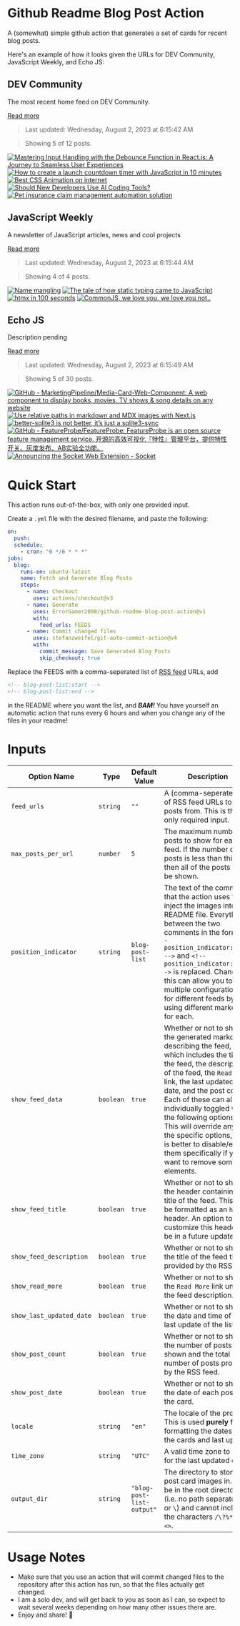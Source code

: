 # Github Readme Blog Post Action

A (somewhat) simple github action that generates a set of cards for recent blog posts.

Here's an example of how it looks given the URLs for DEV Community, JavaScript Weekly, and Echo JS:

<!-- post-list:start -->
## DEV Community

The most recent home feed on DEV Community.

[Read more](https://dev.to)
> Last updated: Wednesday, August 2, 2023 at 6:15:42 AM

> Showing 5 of 12 posts.

[![Mastering Input Handling with the Debounce Function in React.js: A Journey to Seamless User Experiences](https://raw.githubusercontent.com/ErrorGamer2000/github-readme-blog-post-action/main/generated_files/DEV_Community/Mastering_Input_Handling_with_the_Debounce_Function_in_React.js__A_Journey_to_Seamless_User_Experiences.svg)](https://dev.to/raymondkingjnr/mastering-input-handling-with-the-debounce-function-in-reactjs-a-journey-to-seamless-user-experiences-kb3)
[![How to create a launch countdown timer with JavaScript in 10 minutes](https://raw.githubusercontent.com/ErrorGamer2000/github-readme-blog-post-action/main/generated_files/DEV_Community/How_to_create_a_launch_countdown_timer_with_JavaScript_in_10_minutes.svg)](https://dev.to/tobezhanabi/how-to-create-a-launch-countdown-timer-with-javascript-in-10-minutes-2kp9)
[![Best CSS Animation on internet](https://raw.githubusercontent.com/ErrorGamer2000/github-readme-blog-post-action/main/generated_files/DEV_Community/Best_CSS_Animation_on_internet.svg)](https://dev.to/democode7451/best-css-animation-on-internet-1hd8)
[![Should New Developers Use AI Coding Tools?](https://raw.githubusercontent.com/ErrorGamer2000/github-readme-blog-post-action/main/generated_files/DEV_Community/Should_New_Developers_Use_AI_Coding_Tools_.svg)](https://dev.to/catalinpit/should-new-developers-use-ai-coding-tools-2bfc)
[![Pet insurance claim management automation solution](https://raw.githubusercontent.com/ErrorGamer2000/github-readme-blog-post-action/main/generated_files/DEV_Community/Pet_insurance_claim_management_automation_solution.svg)](https://dev.to/abtosoftware/pet-insurance-claim-management-automation-solution-2n03)


## JavaScript Weekly

A newsletter of JavaScript articles, news and cool projects

[Read more](https://javascriptweekly.com/)
> Last updated: Wednesday, August 2, 2023 at 6:15:44 AM

> Showing 4 of 4 posts.

[![Name mangling](https://raw.githubusercontent.com/ErrorGamer2000/github-readme-blog-post-action/main/generated_files/JavaScript_Weekly/Name_mangling.svg)](https://javascriptweekly.com/issues/649)
[![The tale of how static typing came to JavaScript](https://raw.githubusercontent.com/ErrorGamer2000/github-readme-blog-post-action/main/generated_files/JavaScript_Weekly/The_tale_of_how_static_typing_came_to_JavaScript.svg)](https://javascriptweekly.com/issues/648)
[![htmx in 100 seconds](https://raw.githubusercontent.com/ErrorGamer2000/github-readme-blog-post-action/main/generated_files/JavaScript_Weekly/htmx_in_100_seconds.svg)](https://javascriptweekly.com/issues/647)
[![CommonJS, we love you, we love you not..](https://raw.githubusercontent.com/ErrorGamer2000/github-readme-blog-post-action/main/generated_files/JavaScript_Weekly/CommonJS__we_love_you__we_love_you_not...svg)](https://javascriptweekly.com/issues/646)


## Echo JS

Description pending

[Read more](
http://www.echojs.com
)
> Last updated: Wednesday, August 2, 2023 at 6:15:49 AM

> Showing 5 of 30 posts.

[![GitHub - MarketingPipeline/Media-Card-Web-Component: A web component to display books, movies, TV shows & song details on any website](https://raw.githubusercontent.com/ErrorGamer2000/github-readme-blog-post-action/main/generated_files/_Echo_JS_/GitHub_-_MarketingPipeline_Media-Card-Web-Component__A_web_component_to_display_books__movies__TV_shows___song_details_on_any_website.svg)](https://github.com/MarketingPipeline/Media-Card-Web-Component)
[![Use relative paths in markdown and MDX images with Next.js](https://raw.githubusercontent.com/ErrorGamer2000/github-readme-blog-post-action/main/generated_files/_Echo_JS_/Use_relative_paths_in_markdown_and_MDX_images_with_Next.js.svg)](https://mmazzarolo.com/blog/2023-07-30-nextjs-mdx-image-source)
[![better-sqlite3 is not better, it’s just a sqlite3-sync](https://raw.githubusercontent.com/ErrorGamer2000/github-readme-blog-post-action/main/generated_files/_Echo_JS_/better-sqlite3_is_not_better__it’s_just_a_sqlite3-sync.svg)](https://medium.com/@paleoparoi/better-sqlite3-is-not-better-its-just-a-sqlite3-sync-37b8b79fc4be)
[![GitHub - FeatureProbe/FeatureProbe: FeatureProbe is an open source feature management service. 开源的高效可视化『特性』管理平台，提供特性开关、灰度发布、AB实验全功能。](https://raw.githubusercontent.com/ErrorGamer2000/github-readme-blog-post-action/main/generated_files/_Echo_JS_/GitHub_-_FeatureProbe_FeatureProbe__FeatureProbe_is_an_open_source_feature_management_service._开源的高效可视化『特性』管理平台，提供特性开关、灰度发布、AB实验全功能。.svg)](https://github.com/FeatureProbe/FeatureProbe)
[![Announcing the Socket Web Extension - Socket](https://raw.githubusercontent.com/ErrorGamer2000/github-readme-blog-post-action/main/generated_files/_Echo_JS_/Announcing_the_Socket_Web_Extension_-_Socket.svg)](https://socket.dev/blog/socket-web-extension)


<!-- post-list:end -->

# Quick Start

This action runs out-of-the-box, with only one provided input.

Create a `.yml` file with the desired filename, and paste the following:

```yml
on:
  push:
  schedule:
    - cron: "0 */6 * * *"
jobs:
  blog:
    runs-on: ubuntu-latest
    name: Fetch and Generate Blog Posts
    steps:
      - name: Checkout
        uses: actions/checkout@v3
      - name: Generate
        uses: ErrorGamer2000/github-readme-blog-post-action@v1
        with:
          feed_urls: FEEDS
      - name: Commit changed files
        uses: stefanzweifel/git-auto-commit-action@v4
        with:
          commit_message: Save Generated Blog Posts
          skip_checkout: true
```

Replace the FEEDS with a comma-seperated list of [RSS feed](https://rss.com/blog/how-do-rss-feeds-work/) URLs, add

```md
<!-- blog-post-list:start -->
<!-- blog-post-list:end -->
```

in the README where you want the list, and **_BAM!_** You have yourself an automatic action that runs every 6 hours and when you change any of the files in your readme!

# Inputs

<table>
  <thead>
    <tr>
      <th>Option Name</th>
      <th>Type</th>
      <th>Default Value</th>
      <th>Description</th>
    </tr>
  </thead>
  <tbody>
    <tr>
      <td><code>feed_urls</code></td>
      <td><code>string</code></td>
      <td><code>""</code></td>
      <td>A (comma-seperated) list of RSS feed URLs to load posts from. This is the only required input.</td>
    </tr>
    <tr>
      <td><code>max_posts_per_url</code></td>
      <td><code>number</code></td>
      <td><code>5</code></td>
      <td>The maximum number of posts to show for each feed. If the number of posts is less than this, then all of the posts will be shown.</td>
    </tr>
    <tr>
      <td><code>position_indicator</code></td>
      <td><code>string</code></td>
      <td><code>blog-post-list</code></td>
      <td>The text of the comments that the action uses to inject the images into the README file. Everything between the two comments in the form <code>&lt;!-- position_indicator:start --&gt;</code> and <code>&lt;!-- position_indicator:end --&gt;</code> is replaced. Changing this can allow you to use multiple configurations for different feeds by using different markers for each.</td>
    </tr>
    <tr>
      <td><code>show_feed_data</code></td>
      <td><code>boolean</code></td>
      <td><code>true</code></td>
      <td>Whether or not to show the generated markdown describing the feed, which includes the title of the feed, the description of the feed, the <code>Read More</code> link, the last updated date, and the post count. Each of these can also be individually toggled with the following options. This will override any of the specific options, so it is better to disable/enable them specifically if you want to remove some elements.</td>
    </tr>
    <tr>
      <td><code>show_feed_title</code></td>
      <td><code>boolean</code></td>
      <td><code>true</code></td>
      <td>Whether or not to show the header containing the title of the feed. This will be formatted as an <code>h2</code> header. An option to customize this header will be in a future update.</td>
    </tr>
    <tr>
      <td><code>show_feed_description</code></td>
      <td><code>boolean</code></td>
      <td><code>true</code></td>
      <td>Whether or not to show the title of the feed that is provided by the RSS feed.</td>
    </tr>
    <tr>
      <td><code>show_read_more</code></td>
      <td><code>boolean</code></td>
      <td><code>true</code></td>
      <td>Whether or not to show the <code>Read More</code> link under the feed description.</td>
    </tr>
    <tr>
      <td><code>show_last_updated_date</code></td>
      <td><code>boolean</code></td>
      <td><code>true</code></td>
      <td>Whether or not to show the date and time of the last update of the list.</td>
    </tr>
    <tr>
      <td><code>show_post_count</code></td>
      <td><code>boolean</code></td>
      <td><code>true</code></td>
      <td>Whether or not to show the number of posts shown and the total number of posts provided by the RSS feed.</td>
    </tr>
    <tr>
      <td><code>show_post_date</code></td>
      <td><code>boolean</code></td>
      <td><code>true</code></td>
      <td>Whether or not to show the date of each post on the card.</td>
    </tr>
    <tr>
      <td><code>locale</code></td>
      <td><code>string</code></td>
      <td><code>"en"</code></td>
      <td>The locale of the project. This is used <strong>purely</strong> for formatting the dates of the cards and last update.</td>
    </tr>
    <tr>
      <td><code>time_zone</code></td>
      <td><code>string</code></td>
      <td><code>"UTC"</code></td>
      <td>A valid time zone to use for the last updated date.</td>
    </tr>
    <tr>
      <td><code>output_dir</code></td>
      <td><code>string</code></td>
      <td><code>"blog-post-list-output"</code></td>
      <td>The directory to store the post card images in. Must be in the root directory (i.e. no path separators <code>/</code> or <code>\</code>) and cannot include the characters <code>/\?%*:|"&lt;&gt;</code>.</td>
    </tr>
<!--
    <tr>
      <td><code></code></td>
      <td><cde></cde></td>
      <td><code></code></td>
      <td></td>
    </tr>
-->
  </tbody>
</table>

# Usage Notes

- Make sure that you use an action that will commit changed files to the repository after this action has run, so that the files actually get changed.
- I am a solo dev, and will get back to you as soon as I can, so expect to wait several weeks depending on how many other issues there are.
- Enjoy and share! 🤗
